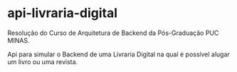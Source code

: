 # api-livraria-digital
Resolução do Curso de Arquitetura de Backend da Pós-Graduação PUC MINAS.

Api para simular o Backend de uma Livraria Digital na qual é possível alugar um livro ou uma revista.
